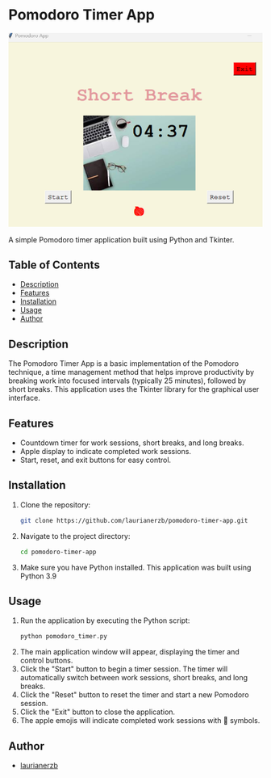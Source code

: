 # Pomodoro Timer App

![App Screenshot](./images/Screenshot.png)

A simple Pomodoro timer application built using Python and Tkinter.
## Table of Contents

- [Description](#description)
- [Features](#features)
- [Installation](#installation)
- [Usage](#usage)
- [Author](#author)

## Description
The Pomodoro Timer App is a basic implementation of the Pomodoro technique, a time management method that helps improve productivity by breaking work into focused intervals (typically 25 minutes), followed by short breaks. This application uses the Tkinter library for the graphical user interface.
## Features

- Countdown timer for work sessions, short breaks, and long breaks.
- Apple display to indicate completed work sessions.
- Start, reset, and exit buttons for easy control.

## Installation
1. Clone the repository:
   ```bash
   git clone https://github.com/laurianerzb/pomodoro-timer-app.git
2. Navigate to the project directory:
   ```bash 
   cd pomodoro-timer-app
3. Make sure you have Python installed. This application was built using Python 3.9

## Usage

1. Run the application by executing the Python script:
   ```bash 
   python pomodoro_timer.py
2. The main application window will appear, displaying the timer and control buttons.
3. Click the "Start" button to begin a timer session. The timer will automatically switch between work sessions, short breaks, and long breaks.
4. Click the "Reset" button to reset the timer and start a new Pomodoro session.
5. Click the "Exit" button to close the application.
6. The apple emojis will indicate completed work sessions with 🍎 symbols.

## Author
- [laurianerzb](https://github.com/laurianerzb)
